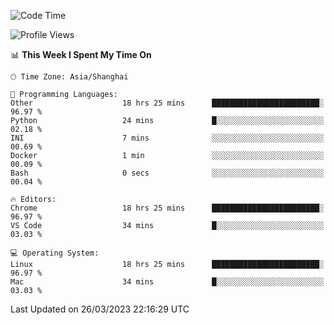 <!--START_SECTION:waka-->
![Code Time](http://img.shields.io/badge/Code%20Time-468%20hrs%2018%20mins-blue)

![Profile Views](http://img.shields.io/badge/Profile%20Views-0-blue)

📊 **This Week I Spent My Time On** 

```text
🕑︎ Time Zone: Asia/Shanghai

💬 Programming Languages: 
Other                    18 hrs 25 mins      ████████████████████████░   96.97 % 
Python                   24 mins             █░░░░░░░░░░░░░░░░░░░░░░░░   02.18 % 
INI                      7 mins              ░░░░░░░░░░░░░░░░░░░░░░░░░   00.69 % 
Docker                   1 min               ░░░░░░░░░░░░░░░░░░░░░░░░░   00.09 % 
Bash                     0 secs              ░░░░░░░░░░░░░░░░░░░░░░░░░   00.04 % 

🔥 Editors: 
Chrome                   18 hrs 25 mins      ████████████████████████░   96.97 % 
VS Code                  34 mins             █░░░░░░░░░░░░░░░░░░░░░░░░   03.03 % 

💻 Operating System: 
Linux                    18 hrs 25 mins      ████████████████████████░   96.97 % 
Mac                      34 mins             █░░░░░░░░░░░░░░░░░░░░░░░░   03.03 % 
```


 Last Updated on 26/03/2023 22:16:29 UTC
<!--END_SECTION:waka-->